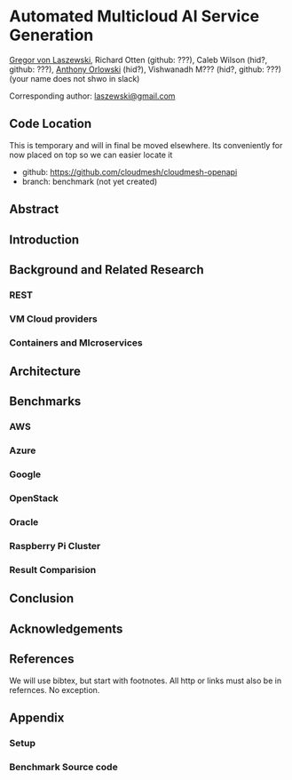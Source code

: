 # Automated Multicloud AI Service Generation

[Gregor von Laszewski](https://laszewski.github.io/), 
Richard Otten (github: ???), 
Caleb Wilson (hid?, github: ???), 
[Anthony Orlowski](https://github.com/aporlowski) (hid?),
Vishwanadh M??? (hid?, github: ???) (your name does not shwo in slack)

Corresponding author: laszewski@gmail.com

## Code Location

This is temporary and will in final be moved elsewhere. Its conveniently for now placed on top so we can easier locate it

* github: <https://github.com/cloudmesh/cloudmesh-openapi>
* branch: benchmark (not yet created)

## Abstract

## Introduction

## Background and Related Research

### REST

### VM Cloud providers 

### Containers and MIcroservices

## Architecture

## Benchmarks

### AWS

### Azure

### Google

### OpenStack

### Oracle

### Raspberry Pi Cluster

### Result Comparision

## Conclusion

## Acknowledgements

## References

We will use bibtex, but start with footnotes. All http or links must also be in refernces. No exception.

## Appendix

### Setup 

### Benchmark Source code

